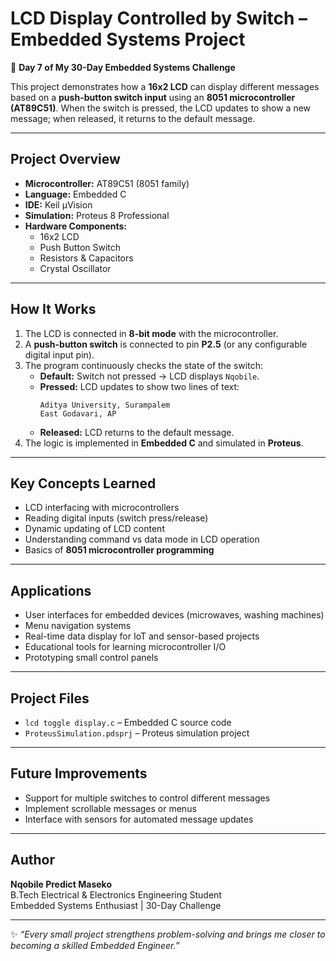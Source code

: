 # LCD Display Controlled by Switch – Embedded Systems Project

📅 **Day 7 of My 30-Day Embedded Systems Challenge**

This project demonstrates how a **16x2 LCD** can display different messages based on a **push-button switch input** using an **8051 microcontroller (AT89C51)**. When the switch is pressed, the LCD updates to show a new message; when released, it returns to the default message.

---

## **Project Overview**

- **Microcontroller:** AT89C51 (8051 family)
- **Language:** Embedded C
- **IDE:** Keil µVision
- **Simulation:** Proteus 8 Professional
- **Hardware Components:**  
  - 16x2 LCD  
  - Push Button Switch  
  - Resistors & Capacitors  
  - Crystal Oscillator  

---

## **How It Works**

1. The LCD is connected in **8-bit mode** with the microcontroller.
2. A **push-button switch** is connected to pin **P2.5** (or any configurable digital input pin).
3. The program continuously checks the state of the switch:
   - **Default:** Switch not pressed → LCD displays `Nqobile`.
   - **Pressed:** LCD updates to show two lines of text:
     ```
     Aditya University, Surampalem
     East Godavari, AP
     ```
   - **Released:** LCD returns to the default message.
4. The logic is implemented in **Embedded C** and simulated in **Proteus**.

---

## **Key Concepts Learned**

- LCD interfacing with microcontrollers
- Reading digital inputs (switch press/release)
- Dynamic updating of LCD content
- Understanding command vs data mode in LCD operation
- Basics of **8051 microcontroller programming**

---

## **Applications**

- User interfaces for embedded devices (microwaves, washing machines)
- Menu navigation systems
- Real-time data display for IoT and sensor-based projects
- Educational tools for learning microcontroller I/O
- Prototyping small control panels

---

## **Project Files**

- `lcd toggle display.c` – Embedded C source code
- `ProteusSimulation.pdsprj` – Proteus simulation project
  


---

## **Future Improvements**

- Support for multiple switches to control different messages
- Implement scrollable messages or menus
- Interface with sensors for automated message updates

---

## **Author**

**Nqobile Predict Maseko**  
B.Tech Electrical & Electronics Engineering Student  
Embedded Systems Enthusiast | 30-Day Challenge  

---

✨ *“Every small project strengthens problem-solving and brings me closer to becoming a skilled Embedded Engineer.”*
